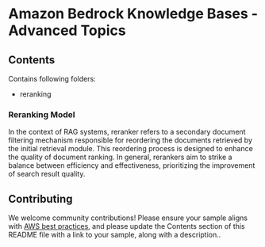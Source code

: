 # Amazon Bedrock Knowledge Bases - Advanced Topics

## Contents
Contains following folders: 
- reranking

### Reranking Model
In the context of RAG systems, reranker refers to a secondary document filtering mechanism responsible for reordering the documents retrieved by the initial retrieval module. This reordering process is designed to enhance the quality of document ranking. In general, rerankers aim to strike a balance between efficiency and effectiveness, prioritizing the improvement of search result quality. 

## Contributing

We welcome community contributions! Please ensure your sample aligns with [AWS best practices](_!https://aws.amazon.com/architecture/well-architected/_), and please update the Contents section of this README file with a link to your sample, along with a description..
